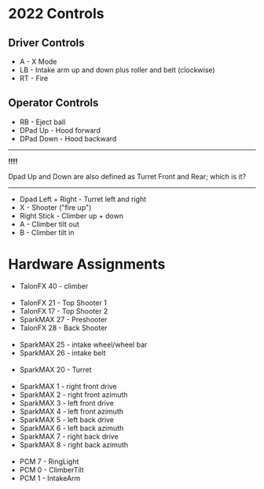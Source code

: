 # 2022 Controls

## Driver Controls
* A - X Mode
* LB - Intake arm up and down plus roller and belt (clockwise)
* RT - Fire

## Operator Controls

* RB - Eject ball
* DPad Up - Hood forward
* DPad Down - Hood backward
---
**!!!!**

Dpad Up and Down are also defined as Turret Front and Rear; which is it?

---
* Dpad Left + Right - Turret left and right
* X - Shooter ("fire up")
* Right Stick - Climber up + down
* A - Climber tilt out
* B - Climber tilt in
  
# Hardware Assignments

* TalonFX 40 - climber
<br></br>
* TalonFX 21 - Top Shooter 1
* TalonFX 17 - Top Shooter 2
* SparkMAX 27 - Preshooter
* TalonFX 28 - Back Shooter
<br></br>
* SparkMAX 25 - intake wheel/wheel bar
* SparkMAX 26 - intake belt
<br></br>
* SparkMAX 20 - Turret
<br></br>
* SparkMAX 1 - right front drive
* SparkMAX 2 - right front azimuth
* SparkMAX 3 - left front drive
* SparkMAX 4 - left front azimuth
* SparkMAX 5 - left back drive
* SparkMAX 6 - left back azimuth
* SparkMAX 7 - right back drive
* SparkMAX 8 - right back azimuth
<br></br>
* PCM 7 - RingLight
* PCM 0 - ClimberTilt
* PCM 1 - IntakeArm